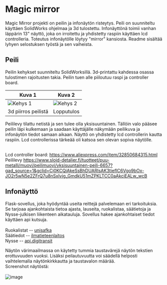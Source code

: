 # Magic mirror


Magic Mirror projekti on peilin ja infonäytön risteytys. Peili on suunniteltu käyttäen SolidWorks ohjelmaa ja 3d tulostettu. Infonäyttönä toimii vanhan läppärin 13" näyttö, joka on irroitettu ja yhdistetty raspiin käyttäen lcd controlleria. Toteutus infonäytölle löytyy "mirror" kansiosta. Readme sisältää lyhyen selostuksen työstä ja sen vaiheista.


## Peili

Peilin kehykset suunniteltu SolidWorksillä. 3d-printattu kahdessa osassa tulostimen rajoitusten takia. Peilin tuen alle piiloutuu raspi ja controller board.

| Kuva 1                                              | Kuva 2                                              |
|------------------------------------------------------|------------------------------------------------------|
| ![Kehys 1](https://github.com/araatikainen/magicmirror/assets/107348864/83f7ab36-1978-450e-af72-b5ebea3708b1) | ![Kehys 2](https://github.com/araatikainen/magicmirror/assets/107348864/5326cc4b-71ee-4ff7-abb8-d5f360541e44) |
| 3d piirros peilistä                                   | Lopputulos

Peililevy tilattu netistä ja sen tulee olla yksisuuntainen.
Tällöin valo pääsee peilin läpi kulkemaan ja saadaan käyttäjälle näkymään peilikuva ja infonäytön tiedot samaan aikaan.
Näyttö on yhdistetty lcd controllerin kautta raspiin. Lcd controllerissa tärkeää oli katsoa sen olevan sopiva näytölle.

&nbsp;\
Lcd controller board: 
https://www.aliexpress.com/item/32850684315.html
&nbsp;\
Peililevy
https://www.slojd-detaljer.fi/tuotteet/puu-metalli/muovi/peilimuovi/yksisuuntainen-peili-6657?gad_source=1&gclid=Cj0KCQiAkeSsBhDUARIsAK3tieflC6Vgo9bOx-JO2r5wN5e2ZFrQ7u8nSxIvjg_GmdkU51mZPKLTCC0aAkciEALw_wcB


## Infonäyttö

Flask-sovellus, joka hyödyntää useita reittejä palvelemaan eri tarkoituksia. Se tarjoaa ajankohtaista tietoa ajasta, lauseita, ruokalistaa, säätietoja ja Nysse-julkisen liikenteen aikatauluja. 
Sovellus hakee ajankohtaiset tiedot käyttäen api kutsuja.\
&nbsp;\
Ruokalistat -- [unisafka](https://unisafka.fi/#) \
Säätiedot -- [ilmatieteenlaitos](https://www.ilmatieteenlaitos.fi/tallennetut-kyselyt)\
Nysse -- [api.digitransit](https://digitransit.fi/en/developers/apis/)
&nbsp;

Näytön värimaailmassa on käytetty tummia taustavärejä näytön tekstien erottuvuuden vuoksi. Lisäksi peilautuvuutta voi säädellä helposti vaihtelemalla näytönkirkkautta ja taustavalon määrää.\
Screenshot näytöstä:\
&nbsp;\
![image](https://github.com/araatikainen/magicmirror/assets/107348864/ca74eb8e-d767-45ac-963b-eff6346aafc2)



